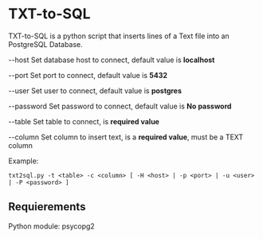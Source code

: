 # TXT-to-SQL

TXT-to-SQL is a python script that inserts lines of a Text file into an PostgreSQL Database.

--host Set database host to connect, default value is **localhost**

--port Set port to connect, default value is **5432**

--user Set user to connect, default value is **postgres**

--password Set password to connect, default value is **No password**

--table Set table to connect, is **required value**

--column Set column to insert text, is a **required value**, must be a TEXT column

Example:

```
txt2sql.py -t <table> -c <column> [ -H <host> | -p <port> | -u <user> | -P <password> ] 
```

## Requierements

Python module: psycopg2
